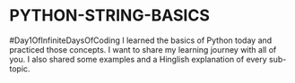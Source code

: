 # PYTHON-STRING-BASICS
#Day1OfInfiniteDaysOfCoding
I learned the basics of Python today and practiced those concepts. I want to share my learning journey with all of you.
I also shared some examples and a Hinglish explanation of every sub-topic.








